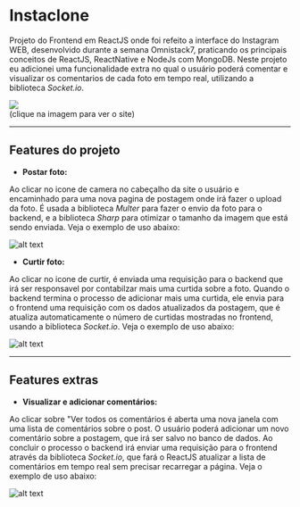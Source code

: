 # Instaclone

Projeto do Frontend em ReactJS onde foi refeito a interface do Instagram WEB, desenvolvido durante a semana Omnistack7, praticando os principais conceitos de ReactJS, ReactNative e NodeJs com MongoDB. 
Neste projeto eu adicionei uma funcionalidade extra no qual o usuário poderá comentar e visualizar os comentarios de cada foto em tempo real, utilizando a biblioteca *Socket.io*.

[![](https://thumbs2.imgbox.com/ed/25/KYJQGBoT_t.png)](http://werlendev.cf/instaclone/)<br/>
(clique na imagem para ver o site)

---
## Features do projeto
- **Postar foto:**

Ao clicar no icone de camera no cabeçalho da site o usuário e encaminhado para uma nova pagina de postagem onde irá fazer o upload da foto.
É usada a biblioteca *Multer* para fazer o envio da foto para o backend, e a biblioteca *Sharp* para otimizar o tamanho da imagem que está sendo enviada. Veja o exemplo de uso abaixo:

![alt text](https://s4.gifyu.com/images/post.gif)

- **Curtir foto:**

Ao clicar no icone de curtir, é enviada uma requisição para o backend que irá ser responsavel por contabilzar mais uma curtida sobre a foto.
Quando o backend termina o processo de adicionar mais uma curtida, ele envia para o frontend uma requisição com os dados atualizados da postagem, que é atualiza automaticamente o número de curtidas mostradas no frontend, usando  a biblioteca *Socket.io*. Veja o exemplo de uso abaixo:

![alt text](https://s4.gifyu.com/images/likee58c9b7eebad4489.gif)

  ---
## Features extras

- **Visualizar e adicionar comentários:**

Ao clicar sobre "Ver todos os comentários é aberta uma nova janela com uma lista de comentários sobre o post.
O usuário poderá adicionar um novo comentário sobre a postagem, que irá ser salvo no banco de dados. Ao concluir o processo o backend irá enviar uma requisição para o frontend através da biblioteca *Socket.io*, que fará o ReactJS atualizar a lista de comentários em tempo real sem precisar recarregar a página. Veja o exemplo de uso abaixo:

![alt text](https://s4.gifyu.com/images/comment214ab9272365390d.gif)
